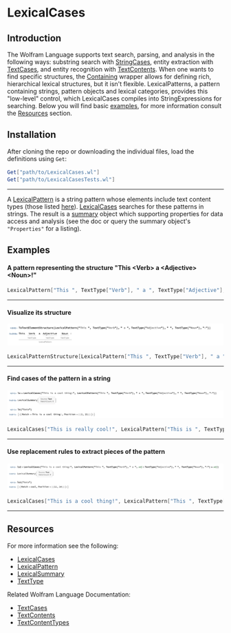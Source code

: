 # LexicalCases

## Introduction

The Wolfram Language supports text search, parsing, and analysis in the following ways: substring search with [StringCases](https://reference.wolfram.com/language/ref/StringCases.html), entity extraction with [TextCases](https://reference.wolfram.com/language/ref/TextCases.html), and entity recognition with [TextContents](https://reference.wolfram.com/language/ref/TextContents.html). When one wants to find specific structures, the [Containing](https://reference.wolfram.com/language/ref/Containing.html) wrapper allows for defining rich, hierarchical lexical structures, but it isn't flexible. LexicalPatterns,  a pattern containing strings, pattern objects and lexical categories, provides this "low-level" control, which LexicalCases compiles into StringExpressions for searching. Below you will find basic [examples](#examples), for more information consult the [Resources](#resources) section.

## Installation

After cloning the repo or downloading the individual files, load the definitions using `Get`:

```Mathematica
Get["path/to/LexicalCases.wl"]
Get["path/to/LexicalCasesTests.wl"]
```


---
A [LexicalPattern](./LexicalPattern.md) is a string pattern whose elements include text content types (those listed [here](https://reference.wolfram.com/language/guide/TextContentTypes.html)). [LexicalCases](./LexicalCases.md) searches for these patterns in strings. The result is a [summary](./LexicalSummary.md) object which supporting  properties for data access and analysis (see the doc or query the summary object's `"Properties"` for a listing).

## Examples
#### A pattern representing the structure "This \<Verb\> a \<Adjective\> \<Noun\>!"

```Mathematica
LexicalPattern["This ", TextType["Verb"], " a ", TextType["Adjective"], " ", TextType["Noun"], "!"]
```
---
#### Visualize its structure
![Text Element Structure of a Lexical Pattern](./assets/images/LexicalPattern-TextElementStructure.png)


```Mathematica
LexicalPatternStructure[LexicalPattern["This ", TextType["Verb"], " a ", TextType["Adjective"], " ", TextType["Noun"], "!"]]
```
---
#### Find cases of the pattern in a string
![Lexical Cases Example on a string](./assets/images/LexicalCases-Example1.png)


```Mathematica
LexicalCases["This is really cool!", LexicalPattern["This is ", TextType["Adverb"], " ", TextType["Adjective"],"!"]]
```
---
#### Use replacement rules to extract pieces of the pattern
![Lexical Cases Example with Rule on a string](./assets/images/LexicalCases-Example1_Rule.png)


```Mathematica
LexicalCases["This is a cool thing!", LexicalPattern["This ", TextType["Verb"], " a ", adj : TextType["Adjective"], " ", TextType["Noun"], "!"] :> adj]
```

---
## Resources

For more information see the following:
* [LexicalCases](./LexicalCases.md)
* [LexicalPattern](./LexicalPattern.md)
* [LexicalSummary](./LexicalSummary.md)
* [TextType](./TextType.md)

Related Wolfram Language Documentation:
* [TextCases](https://reference.wolfram.com/language/ref/TextCases.html)
* [TextContents](https://reference.wolfram.com/language/ref/TextContents.html)
* [TextContentTypes](https://reference.wolfram.com/language/guide/TextContentTypes.html)
